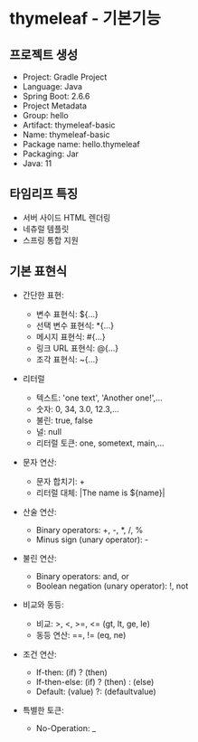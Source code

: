 thymeleaf - 기본기능
===================

## 프로젝트 생성

* Project: Gradle Project
* Language: Java
* Spring Boot: 2.6.6
* Project Metadata
* Group: hello
* Artifact: thymeleaf-basic
* Name: thymeleaf-basic
* Package name: hello.thymeleaf
* Packaging: Jar
* Java: 11

## 타임리프 특징

* 서버 사이드 HTML 렌더링
* 네츄럴 템플릿
* 스프링 통합 지원



## 기본 표현식

* 간단한 표현:
  
  + 변수 표현식: ${...}
  + 선택 변수 표현식: *{...}
  + 메시지 표현식: #{...}
  + 링크 URL 표현식: @{...}
  + 조각 표현식: ~{...}

* 리터럴
  
  + 텍스트: 'one text', 'Another one!',…
  + 숫자: 0, 34, 3.0, 12.3,…
  + 불린: true, false
  + 널: null
  + 리터럴 토큰: one, sometext, main,…

* 문자 연산:
  
  + 문자 합치기: +
  + 리터럴 대체: |The name is ${name}|

* 산술 연산:
  
  + Binary operators: +, -, *, /, %
  + Minus sign (unary operator): -

* 불린 연산:
  
  + Binary operators: and, or
  + Boolean negation (unary operator): !, not

* 비교와 동등:
  
  + 비교: >, <, >=, <= (gt, lt, ge, le)
  + 동등 연산: ==, != (eq, ne)

* 조건 연산:
  
  + If-then: (if) ? (then)
  + If-then-else: (if) ? (then) : (else)
  + Default: (value) ?: (defaultvalue)

* 특별한 토큰:
  
  + No-Operation: _


